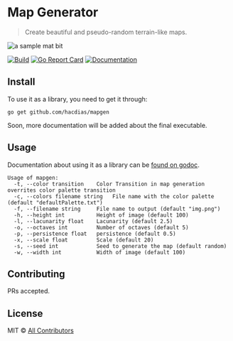 # Map Generator

> Create beautiful and pseudo-random terrain-like maps.

![a sample mat bit](https://user-images.githubusercontent.com/5447088/49112619-27fbf600-f28b-11e8-82e6-78198e65929a.png)

[![Build](https://img.shields.io/travis/com/hacdias/mapgen.svg?style=flat-square)](https://travis-ci.com/hacdias/mapgen)
[![Go Report Card](https://goreportcard.com/badge/github.com/hacdias/mapgen?style=flat-square)](https://goreportcard.com/report/hacdias/mapgen)
[![Documentation](https://img.shields.io/badge/godoc-reference-blue.svg?style=flat-square)](http://godoc.org/github.com/hacdias/mapgen)

## Install

To use it as a library, you need to get it through:

```
go get github.com/hacdias/mapgen
```

Soon, more documentation will be added about the final executable.

## Usage

Documentation about using it as a library can be [found on godoc](http://godoc.org/github.com/hacdias/mapgen).

```
Usage of mapgen:
  -t, --color transition    Color Transition in map generation overrites color palette transition
  -c, --colors filename string   File name with the color palette (default "defaultPalette.txt")
  -f, --filename string     File name to output (default "img.png")
  -h, --height int          Height of image (default 100)
  -l, --lacunarity float    Lacunarity (default 2.5)
  -o, --octaves int         Number of octaves (default 5)
  -p, --persistence float   persistence (default 0.5)
  -x, --scale float         Scale (default 20)
  -s, --seed int            Seed to generate the map (default random)
  -w, --width int           Width of image (default 100)
```

## Contributing

PRs accepted.

## License

MIT © [All Contributors](https://github.com/hacdias/mapgen/graphs/contributors)
